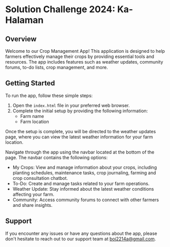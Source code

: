 # Solution Challenge 2024: Ka-Halaman

## Overview

Welcome to our Crop Management App! This application is designed to help farmers effectively manage their crops by providing essential tools and resources. The app includes features such as weather updates, community forums, to-do lists, crop management, and more.

## Getting Started

To run the app, follow these simple steps:

1. Open the `index.html` file in your preferred web browser.
2. Complete the initial setup by providing the following information:
   - Farm name
   - Farm location

Once the setup is complete, you will be directed to the weather updates page, where you can view the latest weather information for your farm location.

Navigate through the app using the navbar located at the bottom of the page. The navbar contains the following options:

- My Crops: View and manage information about your crops, including planting schedules, maintenance tasks, crop journaling, farming and crop consultation chatbot.
- To-Do: Create and manage tasks related to your farm operations.
- Weather Update: Stay informed about the latest weather conditions affecting your farm.
- Community: Access community forums to connect with other farmers and share insights.

## Support

If you encounter any issues or have any questions about the app, please don't hesitate to reach out to our support team at [boj2214a@gmail.com](mailto:boj2214a@gmail.com).
